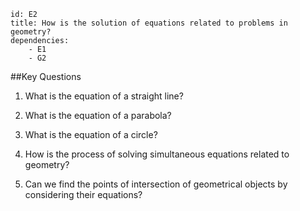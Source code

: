 ````
id: E2
title: How is the solution of equations related to problems in geometry?
dependencies: 
    - E1
    - G2
````
##Key Questions

1. What is the equation of a straight line?

1. What is the equation of a parabola?

1. What is the equation of a circle?

1. How is the process of solving simultaneous equations related to geometry?

1. Can we find the points of intersection of geometrical objects by considering their equations?
